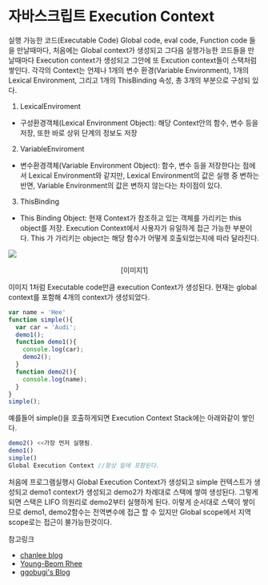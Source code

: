 # 자바스크립트 Execution Context
실행 가능한 코드(Executable Code) Global code, eval code, Function code 들을 만날때마다, 처음에는 Global context가 생성되고 그다음 실행가능한 코드들을 만날때마다 Execution context가 생성되고 그안에 또 Excution context들이 스택처럼 쌓인다. 각각의 Context는 언제나 1개의 변수 환경(Variable Environment), 1개의 Lexical Environment, 그리고 1개의 ThisBinding 속성, 총 3개의 부분으로 구성되 있다.

1. LexicalEnviroment
* 구성환경객체(Lexical Environment Object): 해당 Context안의 함수, 변수 등을 저장, 또한 바로 상위 단계의 정보도 저장
2. VariableEnviroment
* 변수환경객체(Variable Environment Object): 함수, 변수 등을 저장한다는 점에서 Lexical Environment와 같지만, Lexical Environment의 값은 실행 중 변하는 반면, Variable Environment의 값은 변하지 않는다는 차이점이 있다.
3. ThisBinding
* This Binding Object: 현재 Context가 참조하고 있는 객체를 가리키는 this object를 저장. Execution Context에서 사용자가 유일하게 접근 가능한 부분이다. This 가 가리키는 object는 해당 함수가 어떻게 호출되었는지에 따라 달라진다.

![](http://i.imgur.com/2tWB9In.jpg)
<center>[이미지1]</center>

이미지 1처럼 Executable code만큼 execution Context가 생성된다. 현재는 global context를 포함해 4개의 context가 생성되었다.
```javascript
var name = 'Hee'
function simple(){
  var car = 'Audi';
  demo1();
  function demo1(){
    console.log(car);
    demo2();
  }
  function demo2(){
    console.log(name);
  }
}
simple();
```

예를들어 simple()을 호출하게되면 Execution Context Stack에는 아래와같이 쌓인다.

```javascript
demo2() <<가장 먼저 실행됨.
demo1()
simple()
Global Execution Context //항상 밑에 포함된다.
```

처음에 프로그램실행시 Global Execution Context가 생성되고 simple 컨텍스트가 생성되고 demo1 context가 생성되고 demo2가 차례대로 스택에 쌓여 생성된다. 그렇게 되면 스택은 LIFO 의원리로 demo2부터 실행하게 된다. 이렇게 순서대로 스택이 쌓이므로 demo1, demo2함수는 전역변수에 접근 할 수 있지만 Global scope에서 지역 scope로는 접근이 불가능한것이다.

참고링크<br>
* [chanlee blog](http://chanlee.github.io/2013/12/10/javascript-variable-scope-and-hoisting/)<br>
* [Young-Beom Rhee](https://www.slideshare.net/youngbeomrhee/javascript-executable-code-execution-context-lexical-environment)<br>
* [ggobugi's Blog](http://ggobugi.tistory.com/248)
